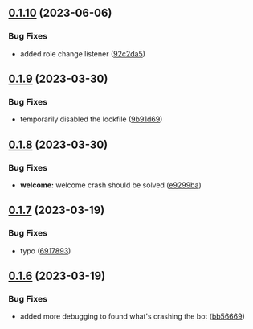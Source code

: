 ## [0.1.10](https://github.com/Torwent/wasp-discord/compare/v0.1.9...v0.1.10) (2023-06-06)


### Bug Fixes

* added role change listener ([92c2da5](https://github.com/Torwent/wasp-discord/commit/92c2da5638bb4e62104cd684fa9472c765bb71f1))



## [0.1.9](https://github.com/Torwent/wasp-discord/compare/v0.1.8...v0.1.9) (2023-03-30)


### Bug Fixes

* temporarily disabled the lockfile ([9b91d69](https://github.com/Torwent/wasp-discord/commit/9b91d6991ce03ea26e41bacd96281bf1a189db17))



## [0.1.8](https://github.com/Torwent/wasp-discord/compare/v0.1.7...v0.1.8) (2023-03-30)


### Bug Fixes

* **welcome:** welcome crash should be solved ([e9299ba](https://github.com/Torwent/wasp-discord/commit/e9299baa8d67d3a77ded130f7b9acd495ad3f0d8))



## [0.1.7](https://github.com/Torwent/wasp-discord/compare/v0.1.6...v0.1.7) (2023-03-19)


### Bug Fixes

* typo ([6917893](https://github.com/Torwent/wasp-discord/commit/69178938a89ae59446048f0ea0c87acd247077b7))



## [0.1.6](https://github.com/Torwent/wasp-discord/compare/v0.1.5...v0.1.6) (2023-03-19)


### Bug Fixes

* added more debugging to found what's crashing the bot ([bb56669](https://github.com/Torwent/wasp-discord/commit/bb56669c749a4ee83d66fbb6a7f0426858cbeab0))



